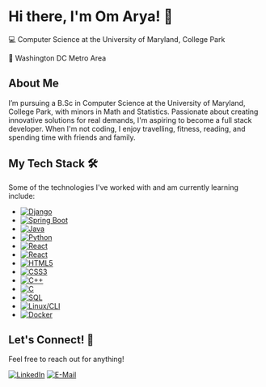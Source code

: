 # Hi there, I'm Om Arya! 👋
💻 Computer Science at the University of Maryland, College Park

📍 Washington DC Metro Area

## About Me
I’m pursuing a B.Sc in Computer Science at the University of Maryland, College Park, with minors in Math and Statistics. Passionate about creating innovative solutions for real demands, I'm aspiring to become a full stack developer. When I'm not coding, I enjoy travelling, fitness, reading, and spending time with friends and family.

## My Tech Stack 🛠
Some of the technologies I've worked with and am currently learning include:
* [![Django][Django.com]][Django-url]
* [![Spring Boot][SpringBoot.com]][SpringBoot-url]
* [![Java][Java.com]][Java-url]
* [![Python][Python.com]][Python-url]
* [![React][React.com]][React-url]
* [![React][JS.js]][JS-url]
* [![HTML5][HTML.com]][HTML-url]
* [![CSS3][CSS.com]][CSS-url]
* [![C++][C++.com]][C++-url]
* [![C][C.com]][C-url]
* [![SQL][SQL.com]][SQL-url]
* [![Linux/CLI][Linux.com]][Linux-url]
* [![Docker][Docker.com]][Docker-url]
  
## Let's Connect! 🤝
Feel free to reach out for anything!

[![LinkedIn][LinkedIn.com]][LinkedIn-url]
[![E-Mail][Email.com]][Email-url]

<!-- MARKDOWN LINKS & IMAGES -->
[Django.com]: https://shields.io/badge/react-black?logo=react&style=for-the-badge
[Django-url]: https://react.dev/
[SpringBoot.com]: https://shields.io/badge/react-black?logo=react&style=for-the-badge
[SpringBoot-url]: https://react.dev/
[Java.com]: https://shields.io/badge/react-black?logo=react&style=for-the-badge
[Java-url]: https://react.dev/
[Python.com]: https://shields.io/badge/react-black?logo=react&style=for-the-badge
[Python-url]: https://react.dev/
[React.com]: https://shields.io/badge/react-black?logo=react&style=for-the-badge
[React-url]: https://react.dev/
[JS.js]: https://img.shields.io/badge/javascript-%23323330.svg?style=for-the-badge&logo=javascript&logoColor=%23F7DF1E
[JS-url]: https://JavaScript.com/
[HTML.com]: https://img.shields.io/badge/html5-%23E34F26.svg?style=for-the-badge&logo=html5&logoColor=white
[HTML-url]: https://html.com/
[CSS.com]: https://img.shields.io/badge/css3-%231572B6.svg?style=for-the-badge&logo=css3&logoColor=white 
[CSS-url]: https://www.w3.org/Style/CSS/Overview.en.html#
[C++.com]: https://shields.io/badge/react-black?logo=react&style=for-the-badge
[C++-url]: https://react.dev/
[C.com]: https://shields.io/badge/react-black?logo=react&style=for-the-badge
[C-url]: https://react.dev/
[SQL.com]: https://shields.io/badge/react-black?logo=react&style=for-the-badge
[SQL-url]: https://react.dev/
[Linux.com]: https://shields.io/badge/react-black?logo=react&style=for-the-badge
[Linux-url]: https://react.dev/
[Docker.com]: https://shields.io/badge/react-black?logo=react&style=for-the-badge
[Docker-url]: https://react.dev/

[LinkedIn.com]: https://img.shields.io/badge/LinkedIn-0077B5?style=for-the-badge&logo=linkedin&logoColor=white
[LinkedIn-url]: https://www.linkedin.com/in/om-arya/
[Email.com]: https://img.shields.io/badge/Gmail-D14836?style=for-the-badge&logo=gmail&logoColor=white
[Email-url]: mailto:om.arya0577@gmail.com
